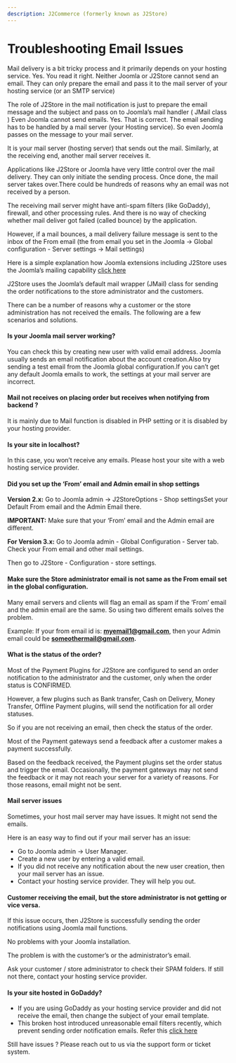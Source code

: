 ```yaml
---
description: J2Commerce (formerly known as J2Store)
---
```


# Troubleshooting Email Issues

Mail delivery is a bit tricky process and it primarily depends on your hosting service. Yes. You read it right. Neither Joomla or J2Store cannot send an email. They can only prepare the email and pass it to the mail server of your hosting service (or an SMTP service)

The role of J2Store in the mail notification is just to prepare the email message and the subject and pass on to Joomla’s mail handler ( JMail class ) Even Joomla cannot send emails. Yes. That is correct. The email sending has to be handled by a mail server (your Hosting service). So even Joomla passes on the message to your mail server.

It is your mail server (hosting server) that sends out the mail. Similarly, at the receiving end, another mail server receives it.

Applications like J2Store or Joomla have very little control over the mail delivery. They can only initiate the sending process. Once done, the mail server takes over.There could be hundreds of reasons why an email was not received by a person.

The receiving mail server might have anti-spam filters (like GoDaddy), firewall, and other processing rules. And there is no way of checking whether mail deliver got failed (called bounce) by the application.

However, if a mail bounces, a mail delivery failure message is sent to the inbox of the From email (the from email you set in the Joomla -> Global configuration - Server settings -> Mail settings)

Here is a simple explanation how Joomla extensions including J2Store uses the Joomla’s mailing capability [click here](https://www.ostraining.com/blog/how-tos/development/how-to-send-email-from-your-joomla-extension/)

J2Store uses the Joomla’s default mail wrapper (JMail) class for sending the order notifications to the store administrator and the customers.

There can be a number of reasons why a customer or the store administration has not received the emails. The following are a few scenarios and solutions.

#### **Is your Joomla mail server working?**

You can check this by creating new user with valid email address. Joomla usually sends an email notification about the account creation.Also try sending a test email from the Joomla global configuration.If you can’t get any default Joomla emails to work, the settings at your mail server are incorrect.

#### **Mail not receives on placing order but receives when notifying from backend ?**

It is mainly due to Mail function is disabled in PHP setting or it is disabled by your hosting provider.

#### **Is your site in localhost?**

In this case, you won’t receive any emails. Please host your site with a web hosting service provider.

#### **Did you set up the ‘From’ email and Admin email in shop settings**

**Version 2.x:** Go to Joomla admin -> J2StoreOptions - Shop settingsSet your Default From email and the Admin Email there.

**IMPORTANT:** Make sure that your ‘From’ email and the Admin email are different.

**For Version 3.x:** Go to Joomla admin - Global Configuration - Server tab. Check your From email and other mail settings.

Then go to J2Store - Configuration - store settings.

#### **Make sure the Store administrator email is not same as the From email set in the global configuration.**

Many email servers and clients will flag an email as spam if the ‘From’ email and the admin email are the same. So using two different emails solves the problem.

Example: If your from email id is: **myemail1@gmail.com**, then your Admin email could be **someothermail@gmail.com.**

#### What is the status of the order?

Most of the Payment Plugins for J2Store are configured to send an order notification to the administrator and the customer, only when the order status is CONFIRMED.

However, a few plugins such as Bank transfer, Cash on Delivery, Money Transfer, Offline Payment plugins, will send the notification for all order statuses.

So if you are not receiving an email, then check the status of the order.

Most of the Payment gateways send a feedback after a customer makes a payment successfully.

Based on the feedback received, the Payment plugins set the order status and trigger the email. Occasionally, the payment gateways may not send the feedback or it may not reach your server for a variety of reasons. For those reasons, email might not be sent.

#### Mail server issues

Sometimes, your host mail server may have issues. It might not send the emails.

Here is an easy way to find out if your mail server has an issue:

* Go to Joomla admin -> User Manager.
* Create a new user by entering a valid email.
* If you did not receive any notification about the new user creation, then your mail server has an issue.
* Contact your hosting service provider. They will help you out.

#### Customer receiving the email, but the store administrator is not getting or vice versa.

If this issue occurs, then J2Store is successfully sending the order notifications using Joomla mail functions.

No problems with your Joomla installation.

The problem is with the customer’s or the administrator’s email.

Ask your customer / store administrator to check their SPAM folders. If still not there, contact your hosting service provider.

#### Is your site hosted in GoDaddy?

* If you are using GoDaddy as your hosting service provider and did not receive the email, then change the subject of your email template.
* This broken host introduced unreasonable email filters recently, which prevent sending order notification emails. Refer this [click here](https://www.j2store.org/forum/2-general-questions/5036-solved-order-email-sending-problems-with-godaddy.html)

Still have issues ? Please reach out to us via the support form or ticket system.
